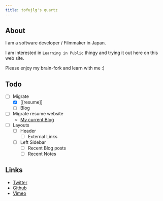 ```yaml
---
title: tofujlg's quartz
---
```


## About
I am a software developer / Filmmaker in Japan.

I am interested in `Learning in Public` thingy and trying it out here on this web site.

Please enjoy my brain-fork and learn with me :)

## Todo
- [ ] Migrate
    - [x] [[resume]]
    - [ ] Blog
- [ ] Migrate resume website
    - [My current Blog](https://jujekebab.com/)
- [ ] Layouts
    - [ ] Header
        - [ ] External Links
    - [ ] Left Sidebar
        - [ ] Recent Blog posts
        - [ ] Recent Notes

## Links
- [Twitter](https://twitter.com/jujekebab)
- [Github](https://github.com/tofujlg)
- [Vimeo](https://vimeo.com/jlgkohei)
